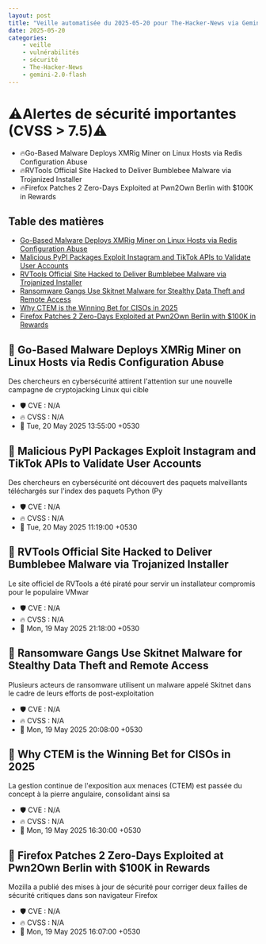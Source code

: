 ```yaml
---
layout: post
title: "Veille automatisée du 2025-05-20 pour The-Hacker-News via Gemini gemini-2.0-flash"
date: 2025-05-20
categories:
    - veille
    - vulnérabilités
    - sécurité
    - The-Hacker-News
    - gemini-2.0-flash
---
```

# ⚠️Alertes de sécurité importantes (CVSS > 7.5)⚠️
* 🔥Go-Based Malware Deploys XMRig Miner on Linux Hosts via Redis Configuration Abuse
* 🔥RVTools Official Site Hacked to Deliver Bumblebee Malware via Trojanized Installer
* 🔥Firefox Patches 2 Zero-Days Exploited at Pwn2Own Berlin with $100K in Rewards

## Table des matières
* [Go-Based Malware Deploys XMRig Miner on Linux Hosts via Redis Configuration Abuse](https://thehackernews.com/2025/05/go-based-malware-deploys-xmrig-miner-on.html)
* [Malicious PyPI Packages Exploit Instagram and TikTok APIs to Validate User Accounts](https://thehackernews.com/2025/05/malicious-pypi-packages-exploit.html)
* [RVTools Official Site Hacked to Deliver Bumblebee Malware via Trojanized Installer](https://thehackernews.com/2025/05/rvtools-official-site-hacked-to-deliver.html)
* [Ransomware Gangs Use Skitnet Malware for Stealthy Data Theft and Remote Access](https://thehackernews.com/2025/05/ransomware-gangs-use-skitnet-malware.html)
* [Why CTEM is the Winning Bet for CISOs in 2025](https://thehackernews.com/2025/05/why-ctem-is-winning-bet-for-cisos-in.html)
* [Firefox Patches 2 Zero-Days Exploited at Pwn2Own Berlin with $100K in Rewards](https://thehackernews.com/2025/05/firefox-patches-2-zero-days-exploited.html)

## 🚨 Go-Based Malware Deploys XMRig Miner on Linux Hosts via Redis Configuration Abuse
Des chercheurs en cybersécurité attirent l'attention sur une nouvelle campagne de cryptojacking Linux qui cible

* 🛡️ CVE : N/A
* 🔥 CVSS : N/A
* 📅 Tue, 20 May 2025 13:55:00 +0530

## 🚨 Malicious PyPI Packages Exploit Instagram and TikTok APIs to Validate User Accounts
Des chercheurs en cybersécurité ont découvert des paquets malveillants téléchargés sur l'index des paquets Python (Py

* 🛡️ CVE : N/A
* 🔥 CVSS : N/A
* 📅 Tue, 20 May 2025 11:19:00 +0530

## 🚨 RVTools Official Site Hacked to Deliver Bumblebee Malware via Trojanized Installer
Le site officiel de RVTools a été piraté pour servir un installateur compromis pour le populaire VMwar

* 🛡️ CVE : N/A
* 🔥 CVSS : N/A
* 📅 Mon, 19 May 2025 21:18:00 +0530

## 🚨 Ransomware Gangs Use Skitnet Malware for Stealthy Data Theft and Remote Access
Plusieurs acteurs de ransomware utilisent un malware appelé Skitnet dans le cadre de leurs efforts de post-exploitation

* 🛡️ CVE : N/A
* 🔥 CVSS : N/A
* 📅 Mon, 19 May 2025 20:08:00 +0530

## 🚨 Why CTEM is the Winning Bet for CISOs in 2025
La gestion continue de l'exposition aux menaces (CTEM) est passée du concept à la pierre angulaire, consolidant ainsi sa

* 🛡️ CVE : N/A
* 🔥 CVSS : N/A
* 📅 Mon, 19 May 2025 16:30:00 +0530

## 🚨 Firefox Patches 2 Zero-Days Exploited at Pwn2Own Berlin with $100K in Rewards
Mozilla a publié des mises à jour de sécurité pour corriger deux failles de sécurité critiques dans son navigateur Firefox

* 🛡️ CVE : N/A
* 🔥 CVSS : N/A
* 📅 Mon, 19 May 2025 16:07:00 +0530
